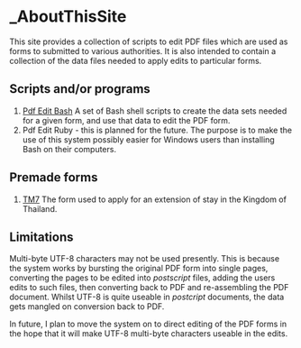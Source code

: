 # _AboutThisSite
This site provides a collection of scripts to edit PDF files which are used as forms to submitted to various authorities. It is also intended to contain a collection of the data files needed to apply edits to particular forms.

## Scripts and/or programs

1. [Pdf Edit Bash](https://github.com/cli-pdf-editors/PdfEditBash/) A set of Bash shell scripts to create the data sets needed for a given form, and use that data to edit the PDF form.
2. Pdf Edit Ruby - this is planned for the future. The purpose is to make the use of this system possibly easier for Windows users than installing Bash on their computers.

## Premade forms

1. [TM7](/TM7) The form used to apply for an extension of stay in the Kingdom of Thailand.

## Limitations

Multi-byte UTF-8 characters may not be used presently. This is because the system works by bursting the original PDF form into single pages, converting the pages to be edited into _postscript_ files, adding the users edits to such files, then converting back to PDF and re-assembling the PDF document. Whilst UTF-8 is quite useable in _postcript_ documents, the data gets mangled on conversion back to PDF.

In future, I plan to move the system on to direct editing of the PDF forms in the hope that it will make UTF-8 multi-byte characters useable in the edits.

